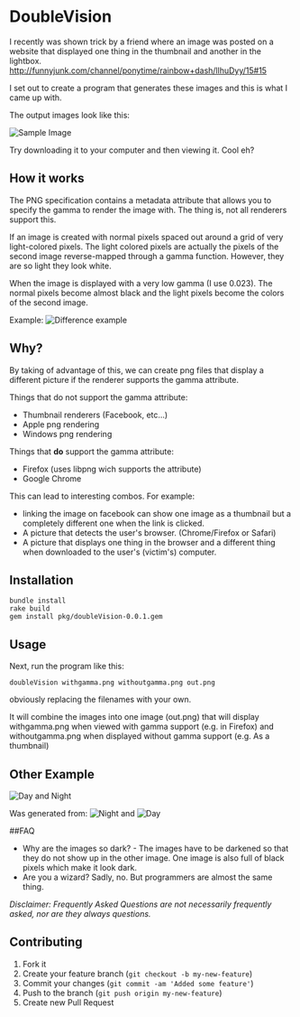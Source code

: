 # DoubleVision

I recently was shown trick by a friend where an image was posted on a website
that displayed one thing in the thumbnail and another in the lightbox.
http://funnyjunk.com/channel/ponytime/rainbow+dash/llhuDyy/15#15

I set out to create a program that generates these images and this is what I came up with.

The output images look like this:

![Sample Image](https://raw.githubusercontent.com/trishume/doubleVision/master/examples/testout.png)

Try downloading it to your computer and then viewing it. Cool eh?

## How it works
The PNG specification contains a metadata attribute that allows you to specify the gamma to render the image with. The thing is, not all renderers support this.

If an image is created with normal pixels spaced out around a grid of very light-colored pixels.
The light colored pixels are actually the pixels of the second image reverse-mapped through a gamma function.
However, they are so light they look white.

When the image is displayed with a very low gamma (I use 0.023).
The normal pixels become almost black and the light pixels become the colors of the second image.

Example:
![Difference example](http://thume.ca/assets/postassets/doubleVision/difference.png)

## Why?
By taking of advantage of this, we can create png files that display a different picture if the renderer supports the gamma attribute.

Things that do not support the gamma attribute:

- Thumbnail renderers (Facebook, etc...)
- Apple png rendering
- Windows png rendering

Things that **do** support the gamma attribute:

- Firefox (uses libpng wich supports the attribute)
- Google Chrome

This can lead to interesting combos.
For example:

- linking the image on facebook can show one image as a thumbnail but a completely different one when the link is clicked.
- A picture that detects the user's browser. (Chrome/Firefox or Safari)
- A picture that displays one thing in the browser and a different thing when downloaded to the user's (victim's) computer.

## Installation

    bundle install
    rake build
    gem install pkg/doubleVision-0.0.1.gem

## Usage

Next, run the program like this:

	doubleVision withgamma.png withoutgamma.png out.png

obviously replacing the filenames with your own.

It will combine the images into one image (out.png) that will display
withgamma.png when viewed with gamma support (e.g. in Firefox)
and withoutgamma.png when displayed without gamma support (e.g. As a thumbnail)

## Other Example

![Day and Night](https://raw.githubusercontent.com/trishume/doubleVision/master/examples/DayNight.png)

Was generated from:
![Night](https://raw.githubusercontent.com/trishume/doubleVision/master/examples/Night.png)
and
![Day](https://raw.githubusercontent.com/trishume/doubleVision/master/examples/Day.png)

##FAQ

- Why are the images so dark? -
	The images have to be darkened so that they do not show up in the other image.
	One image is also full of black pixels which make it look dark.
- Are you a wizard?
	Sadly, no. But programmers are almost the same thing.

*Disclaimer: Frequently Asked Questions are not necessarily frequently asked, nor are they always questions.*

## Contributing

1. Fork it
2. Create your feature branch (`git checkout -b my-new-feature`)
3. Commit your changes (`git commit -am 'Added some feature'`)
4. Push to the branch (`git push origin my-new-feature`)
5. Create new Pull Request
